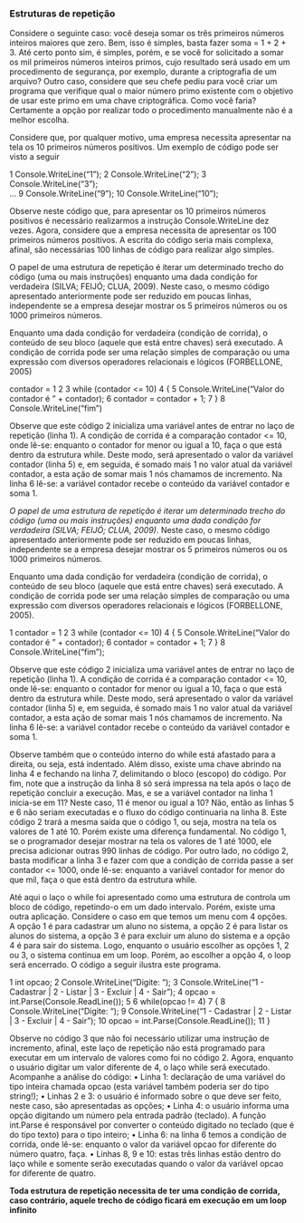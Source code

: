### Estruturas de repetição
Considere o seguinte caso: você deseja somar os três primeiros números inteiros maiores que zero. Bem, isso é simples, basta fazer soma = 1 + 2 + 3. Até certo ponto sim, é simples, porém, e se você for solicitado a somar os mil primeiros números inteiros primos, cujo resultado será usado em um procedimento de segurança, por exemplo, durante a criptografia de um arquivo? Outro caso, considere que seu chefe pediu para você criar um programa que verifique qual o maior número primo existente com o objetivo de usar este primo em uma chave criptográfica. Como você faria? Certamente a opção por realizar todo o procedimento manualmente não é a melhor escolha.

Considere que, por qualquer motivo, uma empresa necessita apresentar na tela os 10 primeiros números positivos. Um exemplo de código pode ser visto a seguir

1 Console.WriteLine(“1”); 
2 Console.WriteLine(“2”); 
3 Console.WriteLine(“3”);  
... 
9 Console.WriteLine(“9”); 
10 Console.WriteLine(“10”);

Observe neste código que, para apresentar os 10 primeiros números positivos é necessário realizarmos a instrução Console.WriteLine dez vezes. Agora, considere que a empresa necessita de apresentar os 100 primeiros números positivos. A escrita do código seria mais complexa, afinal, são necessárias 100 linhas de código para realizar algo simples.

O papel de uma estrutura de repetição é iterar um determinado trecho do código (uma ou mais instruções) enquanto uma dada condição for verdadeira (SILVA; FEIJÓ; CLUA, 2009). Neste caso, o mesmo código apresentado anteriormente pode ser reduzido em poucas linhas, independente se a empresa desejar mostrar os 5 primeiros números ou os 1000 primeiros números.

Enquanto uma dada condição for verdadeira (condição de corrida), o conteúdo de seu bloco (aquele que está entre chaves) será executado. A condição de corrida pode ser uma relação simples de comparação ou uma expressão com diversos operadores relacionais e lógicos (FORBELLONE, 2005)

contador = 1
2 
3 while (contador <= 10) 
4 { 
5 Console.WriteLine(“Valor do contador é ” + contador); 
6 contador = contador + 1; 
7 } 
8 Console.WriteLine(“fim”)

Observe que este código 2 inicializa uma variável antes de entrar no laço de repetição (linha 1). A condição de corrida é a comparação contador <= 10, onde lê-se: enquanto o contador for menor ou igual a 10, faça o que está dentro da estrutura while. Deste modo, será apresentado o valor da variável contador (linha 5) e, em seguida, é somado mais 1 no valor atual da variável contador, a esta ação de somar mais 1 nós chamamos de incremento. Na linha 6 lê-se: a variável contador recebe o conteúdo da variável contador e soma 1.

*O papel de uma estrutura de repetição é iterar um determinado trecho do código (uma ou mais instruções) enquanto uma dada condição for verdadeira (SILVA; FEIJÓ; CLUA, 2009)*. Neste caso, o mesmo código apresentado anteriormente pode ser reduzido em poucas linhas, independente se a empresa desejar mostrar os 5 primeiros números ou os 1000 primeiros números.

Enquanto uma dada condição for verdadeira (condição de corrida), o conteúdo de seu bloco (aquele que está entre chaves) será executado. A condição de corrida pode ser uma relação simples de comparação ou uma expressão com diversos operadores relacionais e lógicos (FORBELLONE, 2005).

1 contador = 1
2 
3 while (contador <= 10) 
4 { 5 Console.WriteLine(“Valor do contador é ” + contador); 
6 contador = contador + 1; 
7 } 
8 Console.WriteLine(“fim”);

Observe que este código 2 inicializa uma variável antes de entrar no laço de repetição (linha 1). A condição de corrida é a comparação contador <= 10, onde lê-se: enquanto o contador for menor ou igual a 10, faça o que está dentro da estrutura while. Deste modo, será apresentado o valor da variável contador (linha 5) e, em seguida, é somado mais 1 no valor atual da variável contador, a esta ação de somar mais 1 nós chamamos de incremento. Na linha 6 lê-se: a variável contador recebe o conteúdo da variável contador e soma 1.

Observe também que o conteúdo interno do while está afastado para a direita, ou seja, está indentado. Além disso, existe uma chave abrindo na linha 4 e fechando na linha 7, delimitando o bloco (escopo) do código. Por fim, note que a instrução da linha 8 só será impressa na tela após o laço de repetição concluir a execução. Mas, e se a variável contador na linha 1 inicia-se em 11? Neste caso, 11 é menor ou igual a 10? Não, então as linhas 5 e 6 não seriam executadas e o fluxo do código continuaria na linha 8. Este código 2 trará a mesma saída que o código 1, ou seja, mostra na tela os valores de 1 até 10. Porém existe uma diferença fundamental. No código 1, se o programador desejar mostrar na tela os valores de 1 até 1000, ele precisa adicionar outras 990 linhas de código. Por outro lado, no código 2, basta modificar a linha 3 e fazer com que a condição de corrida passe a ser contador <= 1000, onde lê-se: enquanto a variável contador for menor do que mil, faça o que está dentro da estrutura while.

Até aqui o laço o while foi apresentado como uma estrutura de controla um bloco de código, repetindo-o em um dado intervalo. Porém, existe uma outra aplicação. Considere o caso em que temos um menu com 4 opções. A opção 1 é para cadastrar um aluno no sistema, a opção 2 é para listar os alunos do sistema, a opção 3 é para excluir um aluno do sistema e a opção 4 é para sair do sistema. Logo, enquanto o usuário escolher as opções 1, 2 ou 3, o sistema continua em um loop. Porém, ao escolher a opção 4, o loop será encerrado. O código a seguir ilustra este programa.

1 int opcao;
2 Console.WriteLine(“Digite: “);
3 Console.WriteLine(“1 - Cadastrar | 2 - Listar | 3 - Excluir | 4 - Sair”);
4 opcao = int.Parse(Console.ReadLine());
5
6 while(opcao != 4)
7 {
8 Console.WriteLine(“Digite: “);
9 Console.WriteLine(“1 - Cadastrar | 2 - Listar | 3 - Excluir | 4 - Sair”);
10 opcao = int.Parse(Console.ReadLine());
11 } 

Observe no código 3 que não foi necessário utilizar uma instrução
de incremento, afinal, este laço de repetição não está programado para
executar em um intervalo de valores como foi no código 2. Agora, enquanto o usuário digitar um valor diferente de 4, o laço while será executado. Acompanhe a análise do código:
• Linha 1: declaração de uma variável do tipo inteira chamada opcao (esta variável também poderia ser do tipo string!);
• Linhas 2 e 3: o usuário é informado sobre o que deve ser feito,
neste caso, são apresentadas as opções;
• Linha 4: o usuário informa uma opção digitando um número pela
entrada padrão (teclado). A função int.Parse é responsável por
converter o conteúdo digitado no teclado (que é do tipo texto)
para o tipo inteiro;
• Linha 6: na linha 6 temos a condição de corrida, onde lê-se: enquanto o valor da variável opcao for diferente do número quatro, faça.
• Linhas 8, 9 e 10: estas três linhas estão dentro do laço while e
somente serão executadas quando o valor da variável opcao for
diferente de quatro.

**Toda estrutura de repetição necessita de ter uma condição de corrida, caso contrário, aquele trecho de código ficará em execução em um loop infinito**